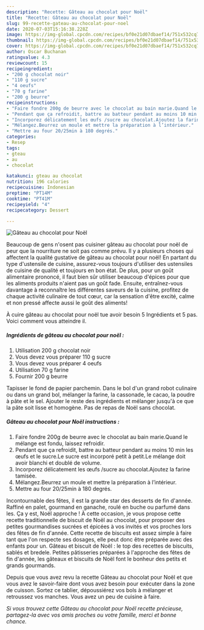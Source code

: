 ```yaml
---
description: "Recette: Gâteau au chocolat pour Noël"
title: "Recette: Gâteau au chocolat pour Noël"
slug: 99-recette-gateau-au-chocolat-pour-noel
date: 2020-07-03T15:16:38.228Z
image: https://img-global.cpcdn.com/recipes/bf0e21d07dbaef14/751x532cq70/gateau-au-chocolat-pour-noel-photo-principale-de-la-recette.jpg
thumbnail: https://img-global.cpcdn.com/recipes/bf0e21d07dbaef14/751x532cq70/gateau-au-chocolat-pour-noel-photo-principale-de-la-recette.jpg
cover: https://img-global.cpcdn.com/recipes/bf0e21d07dbaef14/751x532cq70/gateau-au-chocolat-pour-noel-photo-principale-de-la-recette.jpg
author: Oscar Buchanan
ratingvalue: 4.3
reviewcount: 15
recipeingredient:
- "200 g chocolat noir"
- "110 g sucre"
- "4 oeufs"
- "70 g farine"
- "200 g beurre"
recipeinstructions:
- "Faire fondre 200g de beurre avec le chocolat au bain marie.Quand le mélange est fondu, laissez refroidir."
- "Pendant que ça refroidit, battre au batteur pendant au moins 10 min les œufs et le sucre.Le sucre est incorporé petit à petit.Le mélange doit avoir blanchi et doublé de volume."
- "Incorporez délicatement les œufs /sucre au chocolat.Ajoutez la farine tamisée."
- "Mélangez.Beurrez un moule et mettre la préparation à l’intérieur."
- "Mettre au four 20/25min à 180 degrés."
categories:
- Resep
tags:
- gteau
- au
- chocolat

katakunci: gteau au chocolat 
nutrition: 196 calories
recipecuisine: Indonesian
preptime: "PT14M"
cooktime: "PT41M"
recipeyield: "4"
recipecategory: Dessert

---
```



![Gâteau au chocolat pour Noël](https://img-global.cpcdn.com/recipes/bf0e21d07dbaef14/751x532cq70/gateau-au-chocolat-pour-noel-photo-principale-de-la-recette.jpg)

Beaucoup de gens n'osent pas cuisiner gâteau au chocolat pour noël de peur que la nourriture ne soit pas comme prévu. Il y a plusieurs choses qui affectent la qualité gustative de gâteau au chocolat pour noël! En partant du type d'ustensile de cuisine, assurez-vous toujours d'utiliser des ustensiles de cuisine de qualité et toujours en bon état. De plus, pour un goût alimentaire prononcé, il faut bien sûr utiliser beaucoup d'épices pour que les aliments produits n'aient pas un goût fade. Ensuite, entraînez-vous davantage à reconnaître les différentes saveurs de la cuisine, profitez de chaque activité culinaire de tout cœur, car la sensation d'être excité, calme et non pressé affecte aussi le goût des aliments!

<!--inarticleads1-->

À cuire gâteau au chocolat pour noël tue avoir besoin 5 Ingrédients et 5 pas. Voici comment vous atteindre il.

##### Ingrédients de gâteau au chocolat pour noël :

1. Utilisation 200 g chocolat noir
1. Vous devez vous préparer 110 g sucre
1. Vous devez vous préparer 4 oeufs
1. Utilisation 70 g farine
1. Fournir 200 g beurre


Tapisser le fond de papier parchemin. Dans le bol d&#39;un grand robot culinaire ou dans un grand bol, mélanger la farine, la cassonade, le cacao, la poudre à pâte et le sel. Ajouter le reste des ingrédients et mélanger jusqu&#39;à ce que la pâte soit lisse et homogène. Pas de repas de Noël sans chocolat. 

<!--inarticleads2-->

##### Gâteau au chocolat pour Noël instructions :

1. Faire fondre 200g de beurre avec le chocolat au bain marie.Quand le mélange est fondu, laissez refroidir.
1. Pendant que ça refroidit, battre au batteur pendant au moins 10 min les œufs et le sucre.Le sucre est incorporé petit à petit.Le mélange doit avoir blanchi et doublé de volume.
1. Incorporez délicatement les œufs /sucre au chocolat.Ajoutez la farine tamisée.
1. Mélangez.Beurrez un moule et mettre la préparation à l’intérieur.
1. Mettre au four 20/25min à 180 degrés.


Incontournable des fêtes, il est la grande star des desserts de fin d&#39;année. Raffiné en palet, gourmand en ganache, roulé en buche ou parfumé dans les. Ça y est, Noël approche ! À cette occasion, je vous propose cette recette traditionnelle de biscuit de Noël au chocolat, pour proposer des petites gourmandises sucrées et épicées à vos invités et vos proches lors des fêtes de fin d&#39;année. Cette recette de biscuits est assez simple à faire tant que l&#39;on respecte ses dosages, elle peut donc être préparée avec des enfants pour un. Gâteau et biscuit de Noël : le top des recettes de biscuits, sablés et bredele. Petites pâtisseries préparées à l&#39;approche des fêtes de fin d&#39;année, les gâteaux et biscuits de Noël font le bonheur des petits et grands gourmands. 

<!--inarticleads1-->

<p>
Depuis que vous avez revu la recette Gâteau au chocolat pour Noël et que vous avez le savoir-faire dont vous avez besoin pour exécuter dans la zone de cuisson. Sortez ce tablier, dépoussiérez vos bols à mélanger et retroussez vos manches. Vous avez un peu de cuisine à faire.
</p>

<p>
<i>Si vous trouvez cette Gâteau au chocolat pour Noël recette précieuse, partagez-la avec vos amis proches ou votre famille, merci et bonne chance.</i>
</p>
